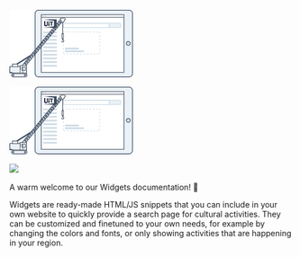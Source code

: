 <!-- focus: false -->

![](../assets/images/logo.png)

![](../assets/images/logo.png)

![](../../assets/images/logo.png)

A warm welcome to our Widgets documentation! 👋

Widgets are ready-made HTML/JS snippets that you can include in your own website to quickly provide a search page for cultural activities. They can be customized and finetuned to your own needs, for example by changing the colors and fonts, or only showing activities that are happening in your region.
